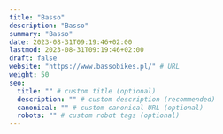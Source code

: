 ```yaml
---
title: "Basso"
description: "Basso"
summary: "Basso"
date: 2023-08-31T09:19:46+02:00
lastmod: 2023-08-31T09:19:46+02:00
draft: false
website: "https://www.bassobikes.pl/" # URL
weight: 50
seo:
  title: "" # custom title (optional)
  description: "" # custom description (recommended)
  canonical: "" # custom canonical URL (optional)
  robots: "" # custom robot tags (optional)
---
```

